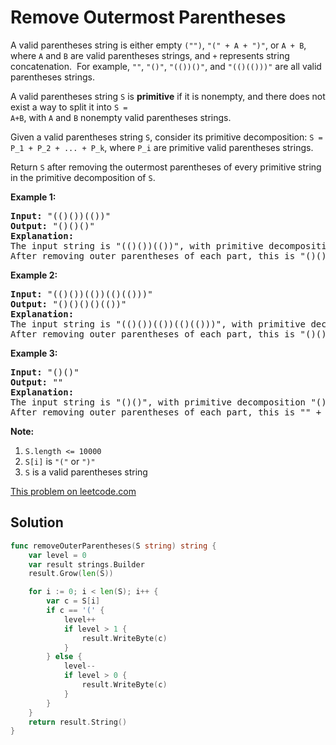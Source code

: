 # Remove Outermost Parentheses

<p>
A valid parentheses string is either empty <code>(&quot;&quot;)</code>,
<code>&quot;(&quot; + A + &quot;)&quot;</code>, or <code>A + B</code>, where
<code>A</code> and <code>B</code> are valid parentheses strings, and
<code>+</code> represents string concatenation.&nbsp; For example,
<code>&quot;&quot;</code>, <code>&quot;()&quot;</code>,
<code>&quot;(())()&quot;</code>, and <code>&quot;(()(()))&quot;</code> are all
valid parentheses strings.
</p>

<p>
A valid parentheses string <code>S</code> is <strong>primitive</strong> if it
is nonempty, and there does not exist a way to split it into <code>S =
A+B</code>, with <code>A</code> and <code>B</code> nonempty valid parentheses
strings.
</p>

<p>
Given a valid parentheses string <code>S</code>, consider its primitive
decomposition: <code>S = P_1 + P_2 + ... + P_k</code>, where <code>P_i</code>
are primitive valid parentheses strings.
</p>

<p>
Return <code>S</code> after removing the outermost parentheses of every
primitive string in the primitive decomposition of <code>S</code>.
</p>

<p><strong>Example 1:</strong></p>

<pre>
<strong>Input: </strong><span id="example-input-1-1">&quot;(()())(())&quot;</span>
<strong>Output: </strong><span id="example-output-1">&quot;()()()&quot;</span>
<strong>Explanation: </strong>
The input string is &quot;(()())(())&quot;, with primitive decomposition &quot;(()())&quot; + &quot;(())&quot;.
After removing outer parentheses of each part, this is &quot;()()&quot; + &quot;()&quot; = &quot;()()()&quot;.
</pre>

<p><strong>Example 2:</strong></p>

<pre>
<strong>Input: </strong><span id="example-input-2-1">&quot;(()())(())(()(()))&quot;</span>
<strong>Output: </strong><span id="example-output-2">&quot;()()()()(())&quot;</span>
<strong>Explanation: </strong>
The input string is &quot;(()())(())(()(()))&quot;, with primitive decomposition &quot;(()())&quot; + &quot;(())&quot; + &quot;(()(()))&quot;.
After removing outer parentheses of each part, this is &quot;()()&quot; + &quot;()&quot; + &quot;()(())&quot; = &quot;()()()()(())&quot;.
</pre>

<p><strong>Example 3:</strong></p>

<pre>
<strong>Input: </strong><span id="example-input-3-1">&quot;()()&quot;</span>
<strong>Output: </strong><span id="example-output-3">&quot;&quot;</span>
<strong>Explanation: </strong>
The input string is &quot;()()&quot;, with primitive decomposition &quot;()&quot; + &quot;()&quot;.
After removing outer parentheses of each part, this is &quot;&quot; + &quot;&quot; = &quot;&quot;.
</pre>

<p><strong>Note:</strong></p>

<ol>
<li><code>S.length &lt;= 10000</code></li>
<li><code>S[i]</code> is <code>&quot;(&quot;</code> or <code>&quot;)&quot;</code></li>
<li><code>S</code> is a valid parentheses string</li>
</ol>

[This problem on leetcode.com](https://leetcode.com/problems/remove-outermost-parentheses/)

## Solution

```go
func removeOuterParentheses(S string) string {
	var level = 0
	var result strings.Builder
    result.Grow(len(S))

	for i := 0; i < len(S); i++ {
		var c = S[i]
		if c == '(' {
			level++
			if level > 1 {
				result.WriteByte(c)
			}
		} else {
			level--
			if level > 0 {
				result.WriteByte(c)
			}
		}
	}
	return result.String()
}
```
